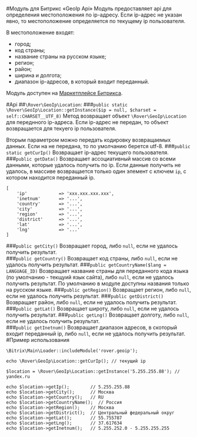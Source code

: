 #Модуль для Битрикс «GeoIp Api»
Модуль предоставляет api для определения местоположения по ip-адресу. Если ip-адрес не указан явно, то местоположение определяется по текущему ip пользователя.

В местоположение входят:

* город;
* код страны;
* название страны на русском языке;
* регион;
* район;
* ширина и долгота;
* диапазон ip-адресов, в который входит переданный.

Модуль доступен на [Маркетплейсе Битрикса](http://marketplace.1c-bitrix.ru/solutions/rover.geoip/).

#Api
##`\Rover\GeoIp\Location`:
###`public static \Rover\GeoIp\Location::getInstance($ip = null, $charset = self::CHARSET__UTF_8)`
Метод возвращает объект `\Rover\GeoIp\Location` для переднного ip-адреса. Если ip-адрес не передан, то объект возвращается для текуего ip пользователя.

Вторым параметром можно передать кодировку возвращаемых данных. Если на не передана, то по умолчанию берется utf-8.
###`public static getCurIp()`
Возвращает ip-адрес текущего пользователя.
###`public getData()`
Возвращает ассоциативный массив со всеми данными, которые удалось получить по ip. Если данные получить не удалось, в массиве возвращается только один элемент с ключем `ip`, с котором находится переданный ip.

	[
		'ip'            => 'xxx.xxx.xxx.xxx',
		'inetnum'       => '...',
		'country'       => '...',
		'city'          => '...',
		'region'        => '...',
		'district'      => '...',
		'lat'           => '...',
		'lng'           => '...'
	]	
	
###`public getCity()`
Возвращает город, либо `null`, если не удалось получить результат.	
###`public getCountry()`
Возвращает код страны, либо `null`, если не удалось получить результат.	
###`public getCountryName($lang = LANGUAGE_ID)`
Возвращает название страны для переданного кода языка (по умолчанию - текщуий язык сайта), либо `null`, если не удалось получить результат. По умолчанию в модуле доступны названия только на русском языке.
###`public getRegion()`
Возвращает регион, либо `null`, если не удалось получить результат.	
###`public getDistrict()`
Возвращает район, либо `null`, если не удалось получить результат.
###`public getLat()`
Возвращает широту, либо `null`, если не удалось получить результат.	
###`public getLng()`
Возвращает долготу, либо `null`, если не удалось получить результат.					
###`public getInetnum()`
Возвращает диапазон адресов, в скоторый входит переданный ip, либо `null`, если не удалось получить результат.	
#Пример использования

	\Bitrix\Main\Loader::includeModule('rover.geoip');

	echo \Rover\GeoIp\Location::getCurIp(); // текущий ip

	$location = \Rover\GeoIp\Location::getInstance('5.255.255.88'); // yandex.ru
	
	echo $location->getIp();        // 5.255.255.88
	echo $location->getCity();      // Москва
	echo $location->getCountry();   // RU
	echo $location->getCountryName();  // Россия
	echo $location->getRegion();    // Москва
	echo $location->getDistrict();  // Центральный федеральный округ
	echo $location->getLat();       // 55.755787
	echo $location->getLng();       // 37.617634
	echo $location->getInetnum();   // 5.255.252.0 - 5.255.255.255